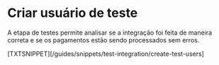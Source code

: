 # Criar usuário de teste

A etapa de testes permite analisar se a integração foi feita de maneira correta e se os pagamentos estão sendo processados sem erros.

[TXTSNIPPET][/guides/snippets/test-integration/create-test-users]
